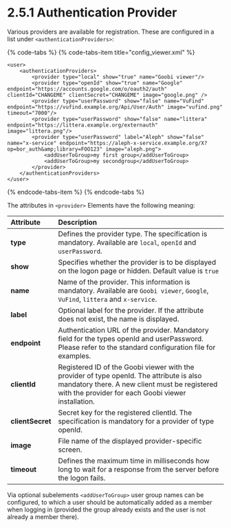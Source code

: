 # 2.5.1 Authentication Provider

Various providers are available for registration. These are configured in a list under `<authenticationProviders>`:

{% code-tabs %}
{% code-tabs-item title="config\_viewer.xml" %}
```markup
<user>
    <authenticationProviders>
        <provider type="local" show="true" name="Goobi viewer"/>
        <provider type="openId" show="true" name="Google" endpoint="https://accounts.google.com/o/oauth2/auth" clientId="CHANGEME" clientSecret="CHANGEME" image="google.png" />
        <provider type="userPassword" show="false" name="VuFind" endpoint="https://vufind.example.org/Api/User/Auth" image="vufind.png" timeout="7000"/>
        <provider type="userPassword" show="false" name="littera" endpoint="https://littera.example.org/externauth" image="littera.png"/>
        <provider type="userPassword" label="Aleph" show="false" name="x-service" endpoint="https://aleph-x-service.example.org/X?op=bor_auth&amp;library=FOO123" image="aleph.png">
            <addUserToGroup>my first group</addUserToGroup>
            <addUserToGroup>my secondgroup</addUserToGroup>
        </provider>
    </authenticationProviders>
</user>
```
{% endcode-tabs-item %}
{% endcode-tabs %}

The attributes in `<provider>` Elements have the following meaning:

| Attribute | Description |
| :--- | :--- |
| **type** | Defines the provider type. The specification is mandatory. Available are `local`, `openId` and `userPassword`. |
| **show** | Specifies whether the provider is to be displayed on the logon page or hidden. Default value is `true` |
| **name** | Name of the provider. This information is mandatory. Available are `Goobi viewer`, `Google`, `VuFind`, `littera` and `x-service`. |
| **label** | Optional label for the provider. If the attribute does not exist, the name is displayed. |
| **endpoint** | Authentication URL of the provider. Mandatory field for the types openId and userPassword. Please refer to the standard configuration file for examples. |
| **clientId** | Registered ID of the Goobi viewer with the provider of type openId. The attribute is also mandatory there. A new client must be registered with the provider for each Goobi viewer installation. |
| **clientSecret** | Secret key for the registered clientId. The specification is mandatory for a provider of type openId. |
| **image** | File name of the displayed provider-specific screen. |
| **timeout** | Defines the maximum time in milliseconds how long to wait for a response from the server before the logon fails. |

Via optional subelements `<addUserToGroup>` user group names can be configured, to which a user should be automatically added as a member when logging in \(provided the group already exists and the user is not already a member there\).

